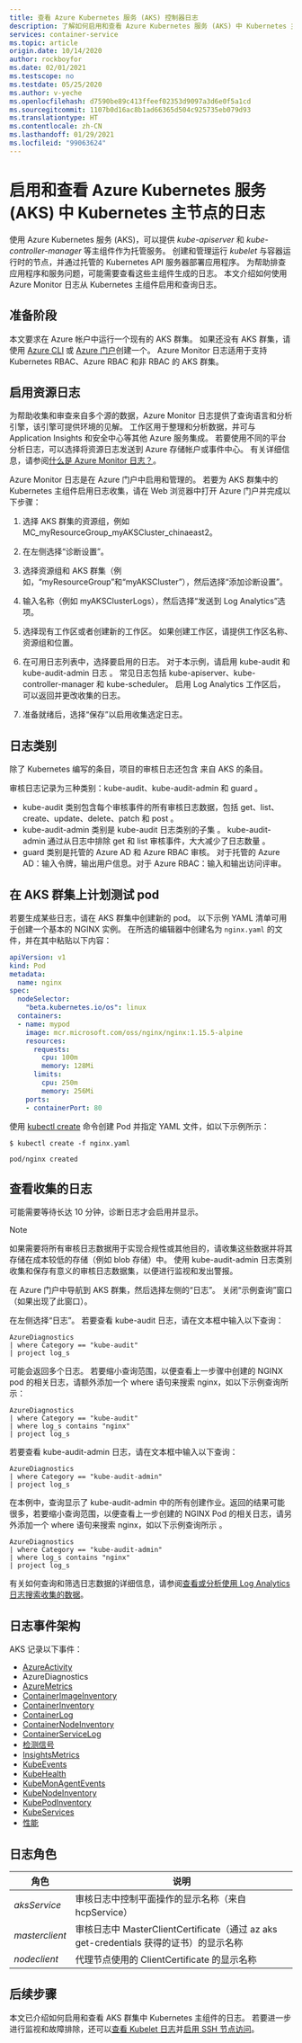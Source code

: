 ```yaml
---
title: 查看 Azure Kubernetes 服务 (AKS) 控制器日志
description: 了解如何启用和查看 Azure Kubernetes 服务 (AKS) 中 Kubernetes 主节点的日志
services: container-service
ms.topic: article
origin.date: 10/14/2020
author: rockboyfor
ms.date: 02/01/2021
ms.testscope: no
ms.testdate: 05/25/2020
ms.author: v-yeche
ms.openlocfilehash: d7590be89c413ffeef02353d9097a3d6e0f5a1cd
ms.sourcegitcommit: 1107b0d16ac8b1ad66365d504c925735eb079d93
ms.translationtype: HT
ms.contentlocale: zh-CN
ms.lasthandoff: 01/29/2021
ms.locfileid: "99063624"
---
```

<!--Verified successfully till Nov 2019-->
# <a name="enable-and-review-kubernetes-master-node-logs-in-azure-kubernetes-service-aks"></a>启用和查看 Azure Kubernetes 服务 (AKS) 中 Kubernetes 主节点的日志

使用 Azure Kubernetes 服务 (AKS)，可以提供 *kube-apiserver* 和 *kube-controller-manager* 等主组件作为托管服务。 创建和管理运行 *kubelet* 与容器运行时的节点，并通过托管的 Kubernetes API 服务器部署应用程序。 为帮助排查应用程序和服务问题，可能需要查看这些主组件生成的日志。 本文介绍如何使用 Azure Monitor 日志从 Kubernetes 主组件启用和查询日志。

## <a name="before-you-begin"></a>准备阶段

本文要求在 Azure 帐户中运行一个现有的 AKS 群集。 如果还没有 AKS 群集，请使用 [Azure CLI][cli-quickstart] 或 [Azure 门户][portal-quickstart]创建一个。 Azure Monitor 日志适用于支持 Kubernetes RBAC、Azure RBAC 和非 RBAC 的 AKS 群集。

## <a name="enable-resource-logs"></a>启用资源日志

为帮助收集和审查来自多个源的数据，Azure Monitor 日志提供了查询语言和分析引擎，该引擎可提供环境的见解。 工作区用于整理和分析数据，并可与 Application Insights 和安全中心等其他 Azure 服务集成。 若要使用不同的平台分析日志，可以选择将资源日志发送到 Azure 存储帐户或事件中心。 有关详细信息，请参阅[什么是 Azure Monitor 日志？][log-analytics-overview]。

Azure Monitor 日志是在 Azure 门户中启用和管理的。 若要为 AKS 群集中的 Kubernetes 主组件启用日志收集，请在 Web 浏览器中打开 Azure 门户并完成以下步骤：

<!--MOONCAKE: CUSTOMIZE, UPDATE BEFORE CONFIRM-->

1. 选择 AKS 群集的资源组，例如 MC_myResourceGroup_myAKSCluster_chinaeast2。

    <!--Not Available on  Don't select the resource group that contains your individual AKS cluster resources, such as *MC_myResourceGroup_myAKSCluster_chinaeast2*.-->
    
1. 在左侧选择“诊断设置”。

1. 选择资源组和 AKS 群集（例如，“myResourceGroup”和“myAKSCluster”），然后选择“添加诊断设置”。

    <!--MOONCAKE: CUSTOMIZE, UPDATE BEFORE CONFIRM-->
    
1. 输入名称（例如 myAKSClusterLogs），然后选择“发送到 Log Analytics”选项。
1. 选择现有工作区或者创建新的工作区。 如果创建工作区，请提供工作区名称、资源组和位置。
1. 在可用日志列表中，选择要启用的日志。 对于本示例，请启用 kube-audit 和 kube-audit-admin 日志 。 常见日志包括 kube-apiserver、kube-controller-manager 和 kube-scheduler。 启用 Log Analytics 工作区后，可以返回并更改收集的日志。
1. 准备就绪后，选择“保存”以启用收集选定日志。

## <a name="log-categories"></a>日志类别

除了 Kubernetes 编写的条目，项目的审核日志还包含 来自 AKS 的条目。

审核日志记录为三种类别：kube-audit、kube-audit-admin 和 guard  。

- kube-audit 类别包含每个审核事件的所有审核日志数据，包括 get、list、create、update、delete、patch 和 post       。
- kube-audit-admin 类别是 kube-audit 日志类别的子集 。 kube-audit-admin 通过从日志中排除 get 和 list 审核事件，大大减少了日志数量  。
- guard 类别是托管的 Azure AD 和 Azure RBAC 审核。 对于托管的 Azure AD：输入令牌，输出用户信息。对于 Azure RBAC：输入和输出访问评审。

## <a name="schedule-a-test-pod-on-the-aks-cluster"></a>在 AKS 群集上计划测试 pod

若要生成某些日志，请在 AKS 群集中创建新的 pod。 以下示例 YAML 清单可用于创建一个基本的 NGINX 实例。 在所选的编辑器中创建名为 `nginx.yaml` 的文件，并在其中粘贴以下内容：

```yaml
apiVersion: v1
kind: Pod
metadata:
  name: nginx
spec:
  nodeSelector:
    "beta.kubernetes.io/os": linux
  containers:
  - name: mypod
    image: mcr.microsoft.com/oss/nginx/nginx:1.15.5-alpine
    resources:
      requests:
        cpu: 100m
        memory: 128Mi
      limits:
        cpu: 250m
        memory: 256Mi
    ports:
    - containerPort: 80
```

使用 [kubectl create][kubectl-create] 命令创建 Pod 并指定 YAML 文件，如以下示例所示：

```
$ kubectl create -f nginx.yaml

pod/nginx created
```

## <a name="view-collected-logs"></a>查看收集的日志

可能需要等待长达 10 分钟，诊断日志才会启用并显示。

> [!NOTE]
> 如果需要将所有审核日志数据用于实现合规性或其他目的，请收集这些数据并将其存储在成本较低的存储（例如 blob 存储）中。 使用 kube-audit-admin 日志类别收集和保存有意义的审核日志数据集，以便进行监视和发出警报。

在 Azure 门户中导航到 AKS 群集，然后选择左侧的“日志”。 关闭“示例查询”窗口（如果出现了此窗口）。

在左侧选择“日志”。 若要查看 kube-audit 日志，请在文本框中输入以下查询：

```
AzureDiagnostics
| where Category == "kube-audit"
| project log_s
```

可能会返回多个日志。 若要缩小查询范围，以便查看上一步骤中创建的 NGINX pod 的相关日志，请额外添加一个 where 语句来搜索 nginx，如以下示例查询所示：

```
AzureDiagnostics
| where Category == "kube-audit"
| where log_s contains "nginx"
| project log_s
```

若要查看 kube-audit-admin 日志，请在文本框中输入以下查询：

```
AzureDiagnostics
| where Category == "kube-audit-admin"
| project log_s
```

在本例中，查询显示了 kube-audit-admin 中的所有创建作业。返回的结果可能很多，若要缩小查询范围，以便查看上一步创建的 NGINX Pod 的相关日志，请另外添加一个 where 语句来搜索 nginx，如以下示例查询所示 。

```
AzureDiagnostics
| where Category == "kube-audit-admin"
| where log_s contains "nginx"
| project log_s
```

有关如何查询和筛选日志数据的详细信息，请参阅[查看或分析使用 Log Analytics 日志搜索收集的数据][analyze-log-analytics]。

## <a name="log-event-schema"></a>日志事件架构

AKS 记录以下事件：

* [AzureActivity][log-schema-azureactivity]
* AzureDiagnostics
* [AzureMetrics][log-schema-azuremetrics]
* [ContainerImageInventory][log-schema-containerimageinventory]
* [ContainerInventory][log-schema-containerinventory]
* [ContainerLog][log-schema-containerlog]
* [ContainerNodeInventory][log-schema-containernodeinventory]
* [ContainerServiceLog][log-schema-containerservicelog]
* [检测信号][log-schema-heartbeat]
* [InsightsMetrics][log-schema-insightsmetrics]
* [KubeEvents][log-schema-kubeevents]
* [KubeHealth][log-schema-kubehealth]
* [KubeMonAgentEvents][log-schema-kubemonagentevents]
* [KubeNodeInventory][log-schema-kubenodeinventory]
* [KubePodInventory][log-schema-kubepodinventory]
* [KubeServices][log-schema-kubeservices]
* [性能][log-schema-perf]

## <a name="log-roles"></a>日志角色

| 角色                     | 说明 |
|--------------------------|-------------|
| *aksService* | 审核日志中控制平面操作的显示名称（来自 hcpService） |
| *masterclient* | 审核日志中 MasterClientCertificate（通过 az aks get-credentials 获得的证书）的显示名称 |
| *nodeclient* | 代理节点使用的 ClientCertificate 的显示名称 |

## <a name="next-steps"></a>后续步骤

本文已介绍如何启用和查看 AKS 群集中 Kubernetes 主组件的日志。 若要进一步进行监视和故障排除，还可以[查看 Kubelet 日志][kubelet-logs]并[启用 SSH 节点访问][aks-ssh]。

<!-- LINKS - external -->

[kubectl-create]: https://kubernetes.io/docs/reference/generated/kubectl/kubectl-commands#create

<!-- LINKS - internal -->

[cli-quickstart]: kubernetes-walkthrough.md
[portal-quickstart]: kubernetes-walkthrough-portal.md
[log-analytics-overview]: ../azure-monitor/log-query/log-query-overview.md
[analyze-log-analytics]: ../azure-monitor/log-query/log-analytics-tutorial.md
[kubelet-logs]: kubelet-logs.md
[aks-ssh]: ssh.md
[az-feature-register]: https://docs.azure.cn/cli/feature#az_feature_register
[az-feature-list]: https://docs.azure.cn/cli/feature#az_feature_list
[az-provider-register]: https://docs.azure.cn/cli/provider#az_provider_register

<!--MOONCAKE CUSTOMIZE ON URL NOT HAVE REFERENCE WITH AZURE DOCS-->

[log-schema-azureactivity]: https://docs.microsoft.com/azure/azure-monitor/reference/tables/azureactivity
[log-schema-azurediagnostics]: https://docs.microsoft.com/azure/azure-monitor/reference/tables/azurediagnostics
[log-schema-azuremetrics]: https://docs.microsoft.com/azure/azure-monitor/reference/tables/azuremetrics
[log-schema-containerimageinventory]: https://docs.microsoft.com/azure/azure-monitor/reference/tables/containerimageinventory
[log-schema-containerinventory]: https://docs.microsoft.com/azure/azure-monitor/reference/tables/containerinventory
[log-schema-containerlog]: https://docs.microsoft.com/azure/azure-monitor/reference/tables/containerlog
[log-schema-containernodeinventory]: https://docs.microsoft.com/azure/azure-monitor/reference/tables/containernodeinventory
[log-schema-containerservicelog]: https://docs.microsoft.com/azure/azure-monitor/reference/tables/containerservicelog
[log-schema-heartbeat]: https://docs.microsoft.com/azure/azure-monitor/reference/tables/heartbeat
[log-schema-insightsmetrics]: https://docs.microsoft.com/azure/azure-monitor/reference/tables/insightsmetrics
[log-schema-kubeevents]: https://docs.microsoft.com/azure/azure-monitor/reference/tables/kubeevents
[log-schema-kubehealth]: https://docs.microsoft.com/azure/azure-monitor/reference/tables/kubehealth
[log-schema-kubemonagentevents]: https://docs.microsoft.com/azure/azure-monitor/reference/tables/kubemonagentevents
[log-schema-kubenodeinventory]: https://docs.microsoft.com/azure/azure-monitor/reference/tables/kubenodeinventory
[log-schema-kubepodinventory]: https://docs.microsoft.com/azure/azure-monitor/reference/tables/kubepodinventory
[log-schema-kubeservices]: https://docs.microsoft.com/azure/azure-monitor/reference/tables/kubeservices
[log-schema-perf]: https://docs.microsoft.com/azure/azure-monitor/reference/tables/perf

<!--MOONCAKE CUSTOMIZE ON URL NOT HAVE REFERENCE WITH AZURE DOCS-->

<!-- Update_Description: update meta properties, wording update, update link -->